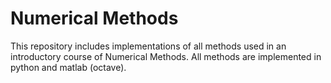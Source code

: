 # Numerical Methods

This repository includes implementations of all methods used in an introductory course of Numerical Methods. All methods are implemented in python and matlab (octave). 

